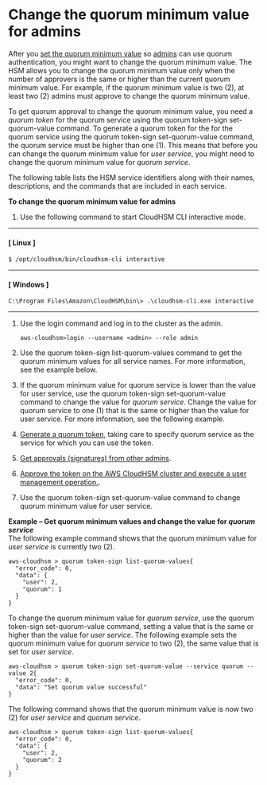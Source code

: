 # Change the quorum minimum value for admins<a name="quorum-auth-chsm-cli-min-value"></a>

After you [set the quorum minimum value](quorum-auth-chsm-cli-first-time.md#quorum-admin-set-quorum-minimum-value-chsm-cli) so [admins](manage-hsm-users-chsm-cli.md#admin) can use quorum authentication, you might want to change the quorum minimum value\. The HSM allows you to change the quorum minimum value only when the number of approvers is the same or higher than the current quorum minimum value\. For example, if the quorum minimum value is two \(2\), at least two \(2\) admins must approve to change the quorum minimum value\.

To get quorum approval to change the quorum minimum value, you need a *quorum token* for the quorum service using the quorum token\-sign set\-quorum\-value command\. To generate a quorum token for the for the quorum service using the quorum token\-sign set\-quorum\-value command, the quorum service must be higher than one \(1\)\. This means that before you can change the quorum minimum value for *user service*, you might need to change the quorum minimum value for *quorum service*\.

The following table lists the HSM service identifiers along with their names, descriptions, and the commands that are included in each service\.

**To change the quorum minimum value for admins**

1. Use the following command to start CloudHSM CLI interactive mode\.

------
#### [ Linux ]

   ```
   $ /opt/cloudhsm/bin/cloudhsm-cli interactive
   ```

------
#### [ Windows ]

   ```
   C:\Program Files\Amazon\CloudHSM\bin\> .\cloudhsm-cli.exe interactive
   ```

------

1. Use the login command and log in to the cluster as the admin\.

   ```
   aws-cloudhsm>login --username <admin> --role admin
   ```

1. Use the quorum token\-sign list\-quorum\-values command to get the quorum minimum values for all service names\. For more information, see the example below\.

1. If the quorum minimum value for quorum service is lower than the value for user service, use the quorum token\-sign set\-quorum\-value command to change the value for *quorum service*\. Change the value for quorum service to one \(1\) that is the same or higher than the value for user service\. For more information, see the following example\.

1. [Generate a quorum token](quorum-auth-chsm-cli-admin.md#quorum-admin-gen-token-chsm-cli), taking care to specify quorum service as the service for which you can use the token\.

1. [Get approvals \(signatures\) from other admins](quorum-auth-chsm-cli-admin.md#quorum-admin-get-approval-signatures-chsm-cli)\.

1. [Approve the token on the AWS CloudHSM cluster and execute a user management operation\.](quorum-auth-chsm-cli-admin.md#quorum-admin-approve-token-chsm-cli)\. 

1. Use the quorum token\-sign set\-quorum\-value command to change quorum minimum value for user service\.

**Example – Get quorum minimum values and change the value for *quorum service***  
The following example command shows that the quorum minimum value for *user service* is currently two \(2\)\.  

```
aws-cloudhsm > quorum token-sign list-quorum-values{
  "error_code": 0,
  "data": {
    "user": 2,
    "quorum": 1
  }
}
```
To change the quorum minimum value for *quorum service*, use the quorum token\-sign set\-quorum\-value command, setting a value that is the same or higher than the value for *user service*\. The following example sets the quorum minimum value for *quorum service* to two \(2\), the same value that is set for *user service*\.  

```
aws-cloudhsm > quorum token-sign set-quorum-value --service quorum --value 2{
  "error_code": 0,
  "data": "Set quorum value successful"
}
```
The following command shows that the quorum minimum value is now two \(2\) for *user service* and *quorum service*\.  

```
aws-cloudhsm > quorum token-sign list-quorum-values{
  "error_code": 0,
  "data": {
    "user": 2,
    "quorum": 2
  }
}
```